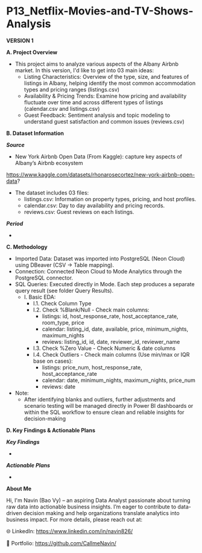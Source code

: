 # P13_Netflix-Movies-and-TV-Shows-Analysis

**VERSION 1**

**A. Project Overview**

- This project aims to analyze various aspects of the Albany Airbnb market. In this version, I'd like to get into 03 main ideas:
  + Listing Characteristics: Overview of the type, size, and features of listings in Albany, helping identify the most common accommodation types and pricing ranges (listings.csv)
  + Availability & Pricing Trends: Examine how pricing and availability fluctuate over time and across different types of listings (calendar.csv and listings.csv)
  + Guest Feedback: Sentiment analysis and topic modeling to understand guest satisfaction and common issues (reviews.csv)

**B. Dataset Information**

_**Source**_

- New York Airbnb Open Data (From Kaggle): capture key aspects of Albany’s Airbnb ecosystem

https://www.kaggle.com/datasets/rhonarosecortez/new-york-airbnb-open-data?

- The dataset includes 03 files:
  + listings.csv: Information on property types, pricing, and host profiles.
  + calendar.csv: Day to day availability and pricing records.
  + reviews.csv: Guest reviews on each listings.

_**Period**_

- 

**C. Methodology**

- Imported Data: Dataset was imported into PostgreSQL (Neon Cloud) using DBeaver (CSV → Table mapping).
- Connection: Connected Neon Cloud to Mode Analytics through the PostgreSQL connector.
- SQL Queries: Executed directly in Mode. Each step produces a separate query result (see folder Query Results).
  + I. Basic EDA:
    - I.1. Check Column Type
    - I.2. Check %Blank/Null - Check main columns:
      + listings: id, host_response_rate, host_acceptance_rate, room_type, price
      + calendar: listing_id, date, available, price, minimum_nights, maximum_nights
      + reviews: listing_id, id, date, reviewer_id, reviewer_name
    - I.3. Check %Zero Value - Check Numeric & date columns
    - I.4. Check Outliers - Check main columns (Use min/max or IQR base on cases):
      + listings: price_num, host_response_rate, host_acceptance_rate
      + calendar: date, minimum_nights, maximum_nights, price_num
      + reviews: date
- Note:
  + After identifying blanks and outliers, further adjustments and scenario testing will be managed directly in Power BI dashboards or within the SQL workflow to ensure clean and reliable insights for decision-making

**D. Key Findings & Actionable Plans**

_**Key Findings**_

- 

_**Actionable Plans**_

- 

**About Me**

Hi, I'm Navin (Bao Vy) – an aspiring Data Analyst passionate about turning raw data into actionable business insights. I’m eager to contribute to data-driven decision making and help organizations translate analytics into business impact. For more details, please reach out at:

🌐 LinkedIn: https://www.linkedin.com/in/navin826/

📂 Portfolio: https://github.com/CallmeNavin/
